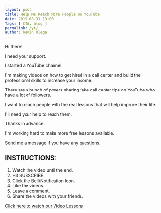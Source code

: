 ```yaml
--- 
layout: post 
title: Help Me Reach More People on YouTube
date: 2019-08-31 13:00
Tags: [ CTA, blog ]
permalink: /yt/ 
author: Kevin Olega 
--- 
```

Hi there!

I need your support.

I started a YouTube channel.

I'm making videos on how to get hired in a call center and build the professional skills to increase your income.

There are a bunch of posers sharing fake call center tips on YouTube who have a lot of followers.

I want to reach people with the real lessons that will help improve their life.

I'll need your help to reach them.

Thanks in advance.

I'm working hard to make more free lessons available.

Send me a message if you have any questions.

## INSTRUCTIONS:

1. Watch the video until the end.
2. Hit SUBSCRIBE.
3. Click the Bell/Notification Icon.
4. Like the videos.
5. Leave a comment.
6. Share the videos with your friends.

[Click here to watch our Video Lessons](https://www.youtube.com/user/CCTTshow)